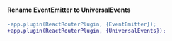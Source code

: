 #### Rename EventEmitter to UniversalEvents

```diff
-app.plugin(ReactRouterPlugin, {EventEmitter});
+app.plugin(ReactRouterPlugin, {UniversalEvents});
```
